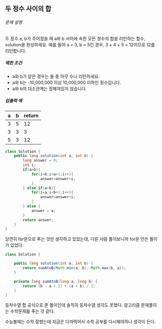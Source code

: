 ## 두 정수 사이의 합

###### 문제 설명

두 정수 a, b가 주어졌을 때 a와 b 사이에 속한 모든 정수의 합을 리턴하는 함수, solution을 완성하세요.
예를 들어 a = 3, b = 5인 경우, 3 + 4 + 5 = 12이므로 12를 리턴합니다.

##### 제한 조건

- a와 b가 같은 경우는 둘 중 아무 수나 리턴하세요.
- a와 b는 -10,000,000 이상 10,000,000 이하인 정수입니다.
- a와 b의 대소관계는 정해져있지 않습니다.

##### 입출력 예

| a    | b    | return |
| ---- | ---- | ------ |
| 3    | 5    | 12     |
| 3    | 3    | 3      |
| 5    | 3    | 12     |

```java
class Solution {
    public long solution(int a, int b) {
        long answer = 0;
        int i;
        if(a>b){
            for(i=b;i<a+1;i++){
                answer=answer+i;
            }
        } else if(a<b){
            for(i=a;i<b+1;i++){
                answer=answer+i;
            }
        } else {
            answer = a;
        }
        return answer;
    }
}
```

당연히 for문으로 푸는 것만 생각하고 있었는데, 다른 사람 풀이보니까 for문 안쓴 풀이가 있었다.

```java
class Solution {

    public long solution(int a, int b) {
        return sumAtoB(Math.min(a, b), Math.max(b, a));
    }

    private long sumAtoB(long a, long b) {
        return (b - a + 1) * (a + b) / 2;
    }
}
```

등차수열 합 공식으로 푼 풀이인데 솔직히 등차수열 생각도 못했다. 알고리즘 문제풀이는 수학문제를 푸는 것 같다.

수능볼때는 수학 잘했는데 지금은 다까먹어서 수학 공부를 다시해야하나 생각이 든다.

